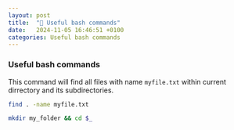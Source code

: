 ```yaml
---
layout: post
title:  "🔧 Useful bash commands"
date:   2024-11-05 16:46:51 +0100
categories: Useful bash commands
---
```


### Useful bash commands

This command will find all files with name `myfile.txt` within current dirrectory and its subdirectories.
```bash
find . -name myfile.txt

mkdir my_folder && cd $_
```

